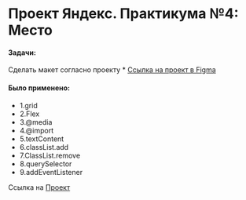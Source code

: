 # Проект Яндекс. Практикума №4: Место

#### Задачи:
Сделать макет согласно проекту * [Ссылка на проект в Figma](https://www.figma.com/file/2cn9N9jSkmxD84oJik7xL7/JavaScript.-Sprint-4?node-id=0%3A1)

#### Было применено:

- 1.grid
- 2.Flex
- 3.@media
- 4.@import
- 5.textContent
- 6.classList.add
- 7.ClassList.remove
- 8.querySelector
- 9.addEventListener

Ссылка на [Проект](https://myackotka93.github.io/mesto/index.html)